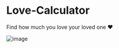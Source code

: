 # Love-Calculator
Find how much you love your loved one ❤️

![image](https://user-images.githubusercontent.com/96369223/187171211-87d2b758-8fb0-48b0-83db-022f10334e2b.png)
